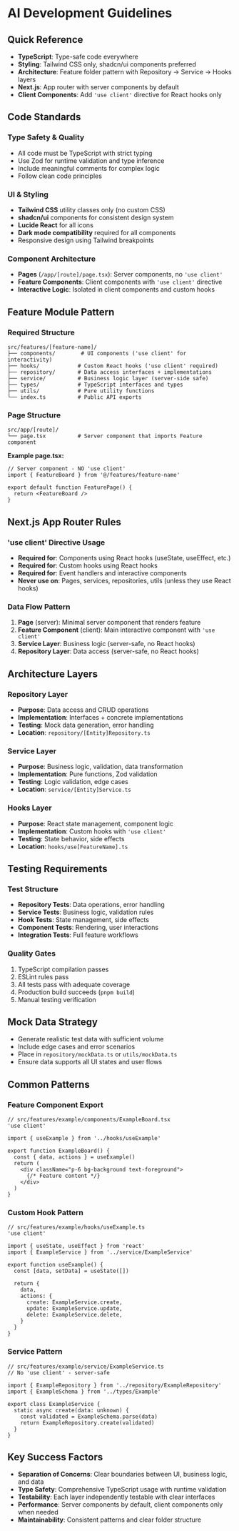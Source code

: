 # AI Development Guidelines

## Quick Reference
- **TypeScript**: Type-safe code everywhere
- **Styling**: Tailwind CSS only, shadcn/ui components preferred
- **Architecture**: Feature folder pattern with Repository → Service → Hooks layers
- **Next.js**: App router with server components by default
- **Client Components**: Add `'use client'` directive for React hooks only

## Code Standards

### Type Safety & Quality
- All code must be TypeScript with strict typing
- Use Zod for runtime validation and type inference
- Include meaningful comments for complex logic
- Follow clean code principles

### UI & Styling
- **Tailwind CSS** utility classes only (no custom CSS)
- **shadcn/ui** components for consistent design system
- **Lucide React** for all icons
- **Dark mode compatibility** required for all components
- Responsive design using Tailwind breakpoints

### Component Architecture
- **Pages** (`/app/[route]/page.tsx`): Server components, no `'use client'`
- **Feature Components**: Client components with `'use client'` directive
- **Interactive Logic**: Isolated in client components and custom hooks

## Feature Module Pattern

### Required Structure
```
src/features/[feature-name]/
├── components/        # UI components ('use client' for interactivity)
├── hooks/            # Custom React hooks ('use client' required)
├── repository/       # Data access interfaces + implementations
├── service/          # Business logic layer (server-side safe)
├── types/            # TypeScript interfaces and types
├── utils/            # Pure utility functions
└── index.ts          # Public API exports
```

### Page Structure
```
src/app/[route]/
└── page.tsx          # Server component that imports Feature component
```

**Example page.tsx:**
```tsx
// Server component - NO 'use client'
import { FeatureBoard } from '@/features/feature-name'

export default function FeaturePage() {
  return <FeatureBoard />
}
```

## Next.js App Router Rules

### 'use client' Directive Usage
- **Required for**: Components using React hooks (useState, useEffect, etc.)
- **Required for**: Custom hooks using React hooks
- **Required for**: Event handlers and interactive components
- **Never use on**: Pages, services, repositories, utils (unless they use React hooks)

### Data Flow Pattern
1. **Page** (server): Minimal server component that renders feature
2. **Feature Component** (client): Main interactive component with `'use client'`
3. **Service Layer**: Business logic (server-safe, no React hooks)
4. **Repository Layer**: Data access (server-safe, no React hooks)

## Architecture Layers

### Repository Layer
- **Purpose**: Data access and CRUD operations
- **Implementation**: Interfaces + concrete implementations
- **Testing**: Mock data generation, error handling
- **Location**: `repository/[Entity]Repository.ts`

### Service Layer  
- **Purpose**: Business logic, validation, data transformation
- **Implementation**: Pure functions, Zod validation
- **Testing**: Logic validation, edge cases
- **Location**: `service/[Entity]Service.ts`

### Hooks Layer
- **Purpose**: React state management, component logic
- **Implementation**: Custom hooks with `'use client'`
- **Testing**: State behavior, side effects
- **Location**: `hooks/use[FeatureName].ts`

## Testing Requirements

### Test Structure
- **Repository Tests**: Data operations, error handling
- **Service Tests**: Business logic, validation rules  
- **Hook Tests**: State management, side effects
- **Component Tests**: Rendering, user interactions
- **Integration Tests**: Full feature workflows

### Quality Gates
1. TypeScript compilation passes
2. ESLint rules pass
3. All tests pass with adequate coverage
4. Production build succeeds (`pnpm build`)
5. Manual testing verification

## Mock Data Strategy
- Generate realistic test data with sufficient volume
- Include edge cases and error scenarios
- Place in `repository/mockData.ts` or `utils/mockData.ts`
- Ensure data supports all UI states and user flows

## Common Patterns

### Feature Component Export
```tsx
// src/features/example/components/ExampleBoard.tsx
'use client'

import { useExample } from '../hooks/useExample'

export function ExampleBoard() {
  const { data, actions } = useExample()
  return (
    <div className="p-6 bg-background text-foreground">
      {/* Feature content */}
    </div>
  )
}
```

### Custom Hook Pattern
```tsx
// src/features/example/hooks/useExample.ts
'use client'

import { useState, useEffect } from 'react'
import { ExampleService } from '../service/ExampleService'

export function useExample() {
  const [data, setData] = useState([])
  
  return {
    data,
    actions: {
      create: ExampleService.create,
      update: ExampleService.update,
      delete: ExampleService.delete,
    }
  }
}
```

### Service Pattern
```tsx
// src/features/example/service/ExampleService.ts
// No 'use client' - server-safe

import { ExampleRepository } from '../repository/ExampleRepository'
import { ExampleSchema } from '../types/Example'

export class ExampleService {
  static async create(data: unknown) {
    const validated = ExampleSchema.parse(data)
    return ExampleRepository.create(validated)
  }
}
```

## Key Success Factors
- **Separation of Concerns**: Clear boundaries between UI, business logic, and data
- **Type Safety**: Comprehensive TypeScript usage with runtime validation  
- **Testability**: Each layer independently testable with clear interfaces
- **Performance**: Server components by default, client components only when needed
- **Maintainability**: Consistent patterns and clear folder structure
